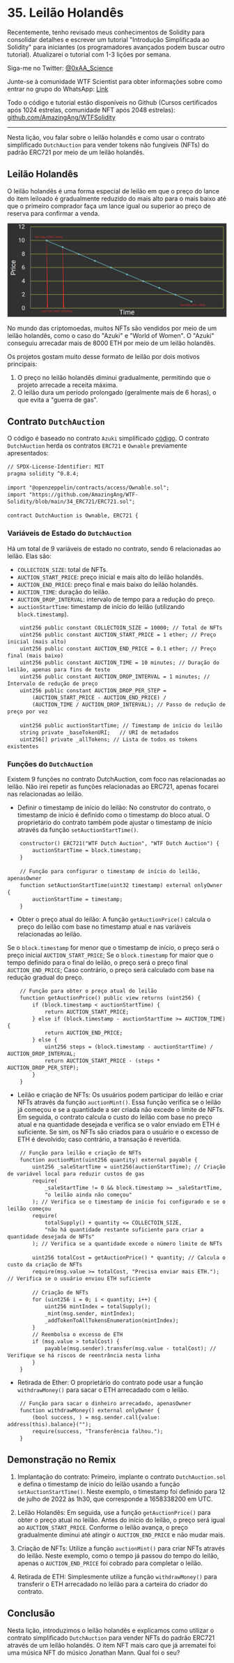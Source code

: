 # 35. Leilão Holandês

Recentemente, tenho revisado meus conhecimentos de Solidity para consolidar detalhes e escrever um tutorial "Introdução Simplificada ao Solidity" para iniciantes (os programadores avançados podem buscar outro tutorial). Atualizarei o tutorial com 1-3 lições por semana.

Siga-me no Twitter: [@0xAA_Science](https://twitter.com/0xAA_Science)

Junte-se à comunidade WTF Scientist para obter informações sobre como entrar no grupo do WhatsApp: [Link](https://discord.gg/5akcruXrsk)

Todo o código e tutorial estão disponíveis no Github (Cursos certificados após 1024 estrelas, comunidade NFT após 2048 estrelas): [github.com/AmazingAng/WTFSolidity](https://github.com/AmazingAng/WTF-Solidity)

-----

Nesta lição, vou falar sobre o leilão holandês e como usar o contrato simplificado `DutchAuction` para vender tokens não fungíveis (NFTs) do padrão ERC721 por meio de um leilão holandês.

## Leilão Holandês

O leilão holandês é uma forma especial de leilão em que o preço do lance do item leiloado é gradualmente reduzido do mais alto para o mais baixo até que o primeiro comprador faça um lance igual ou superior ao preço de reserva para confirmar a venda.

![Leilão Holandês](./img/35-1.png)

No mundo das criptomoedas, muitos NFTs são vendidos por meio de um leilão holandês, como o caso do "Azuki" e "World of Women". O "Azuki" conseguiu arrecadar mais de 8000 ETH por meio de um leilão holandês.

Os projetos gostam muito desse formato de leilão por dois motivos principais:

1. O preço no leilão holandês diminui gradualmente, permitindo que o projeto arrecade a receita máxima.
2. O leilão dura um período prolongado (geralmente mais de 6 horas), o que evita a "guerra de gas".

## Contrato `DutchAuction`

O código é baseado no contrato `Azuki` simplificado [código](https://etherscan.io/address/0xed5af388653567af2f388e6224dc7c4b3241c544#code). O contrato `DutchAuction` herda os contratos `ERC721` e `Ownable` previamente apresentados:

```solidity
// SPDX-License-Identifier: MIT
pragma solidity ^0.8.4;

import "@openzeppelin/contracts/access/Ownable.sol";
import "https://github.com/AmazingAng/WTF-Solidity/blob/main/34_ERC721/ERC721.sol";

contract DutchAuction is Ownable, ERC721 {
```

### Variáveis de Estado do `DutchAuction`

Há um total de 9 variáveis de estado no contrato, sendo 6 relacionadas ao leilão. Elas são:

- `COLLECTOIN_SIZE`: total de NFTs.
- `AUCTION_START_PRICE`: preço inicial e mais alto do leilão holandês.
- `AUCTION_END_PRICE`: preço final e mais baixo do leilão holandês.
- `AUCTION_TIME`: duração do leilão.
- `AUCTION_DROP_INTERVAL`: intervalo de tempo para a redução do preço.
- `auctionStartTime`: timestamp de início do leilão (utilizando `block.timestamp`).

```solidity
    uint256 public constant COLLECTOIN_SIZE = 10000; // Total de NFTs
    uint256 public constant AUCTION_START_PRICE = 1 ether; // Preço inicial (mais alto)
    uint256 public constant AUCTION_END_PRICE = 0.1 ether; // Preço final (mais baixo)
    uint256 public constant AUCTION_TIME = 10 minutes; // Duração do leilão, apenas para fins de teste
    uint256 public constant AUCTION_DROP_INTERVAL = 1 minutes; // Intervalo de redução de preço
    uint256 public constant AUCTION_DROP_PER_STEP =
        (AUCTION_START_PRICE - AUCTION_END_PRICE) /
        (AUCTION_TIME / AUCTION_DROP_INTERVAL); // Passo de redução de preço por vez
    
    uint256 public auctionStartTime; // Timestamp de início do leilão
    string private _baseTokenURI;   // URI de metadados
    uint256[] private _allTokens; // Lista de todos os tokens existentes
```

### Funções do `DutchAuction`

Existem 9 funções no contrato DutchAuction, com foco nas relacionadas ao leilão. Não irei repetir as funções relacionadas ao ERC721, apenas focarei nas relacionadas ao leilão.

- Definir o timestamp de início do leilão: No construtor do contrato, o timestamp de início é definido como o timestamp do bloco atual. O proprietário do contrato também pode ajustar o timestamp de início através da função `setAuctionStartTime()`.

```solidity
    constructor() ERC721("WTF Dutch Auction", "WTF Dutch Auction") {
        auctionStartTime = block.timestamp;
    }

    // Função para configurar o timestamp de início do leilão, apenasOwner
    function setAuctionStartTime(uint32 timestamp) external onlyOwner {
        auctionStartTime = timestamp;
    }
```

- Obter o preço atual do leilão: A função `getAuctionPrice()` calcula o preço do leilão com base no timestamp atual e nas variáveis relacionadas ao leilão.

Se o `block.timestamp` for menor que o timestamp de início, o preço será o preço inicial `AUCTION_START_PRICE`;
Se o `block.timestamp` for maior que o tempo definido para o final do leilão, o preço será o preço final `AUCTION_END_PRICE`;
Caso contrário, o preço será calculado com base na redução gradual do preço.

```solidity
    // Função para obter o preço atual do leilão
    function getAuctionPrice() public view returns (uint256) {
        if (block.timestamp < auctionStartTime) {
            return AUCTION_START_PRICE;
        } else if (block.timestamp - auctionStartTime >= AUCTION_TIME) {
            return AUCTION_END_PRICE;
        } else {
            uint256 steps = (block.timestamp - auctionStartTime) / AUCTION_DROP_INTERVAL;
            return AUCTION_START_PRICE - (steps * AUCTION_DROP_PER_STEP);
        }
    }
```

- Leilão e criação de NFTs: Os usuários podem participar do leilão e criar NFTs através da função `auctionMint()`. Essa função verifica se o leilão já começou e se a quantidade a ser criada não excede o limite de NFTs. Em seguida, o contrato calcula o custo do leilão com base no preço atual e na quantidade desejada e verifica se o valor enviado em ETH é suficiente. Se sim, os NFTs são criados para o usuário e o excesso de ETH é devolvido; caso contrário, a transação é revertida.

```solidity
    // Função para leilão e criação de NFTs
    function auctionMint(uint256 quantity) external payable {
        uint256 _saleStartTime = uint256(auctionStartTime); // Criação de variável local para reduzir custos de gas
        require(
            _saleStartTime != 0 && block.timestamp >= _saleStartTime,
            "o leilão ainda não começou"
        ); // Verifica se o timestamp de início foi configurado e se o leilão começou
        require(
            totalSupply() + quantity <= COLLECTOIN_SIZE,
            "não há quantidade restante suficiente para criar a quantidade desejada de NFTs"
        ); // Verifica se a quantidade excede o número limite de NFTs

        uint256 totalCost = getAuctionPrice() * quantity; // Calcula o custo da criação de NFTs
        require(msg.value >= totalCost, "Precisa enviar mais ETH."); // Verifica se o usuário enviou ETH suficiente
        
        // Criação de NFTs
        for (uint256 i = 0; i < quantity; i++) {
            uint256 mintIndex = totalSupply();
            _mint(msg.sender, mintIndex);
            _addTokenToAllTokensEnumeration(mintIndex);
        }
        // Reembolsa o excesso de ETH
        if (msg.value > totalCost) {
            payable(msg.sender).transfer(msg.value - totalCost); // Verifique se há riscos de reentrância nesta linha
        }
    }
```

- Retirada de Ether: O proprietário do contrato pode usar a função `withdrawMoney()` para sacar o ETH arrecadado com o leilão.

```solidity
    // Função para sacar o dinheiro arrecadado, apenasOwner
    function withdrawMoney() external onlyOwner {
        (bool success, ) = msg.sender.call{value: address(this).balance}("");
        require(success, "Transferência falhou.");
    }
```

## Demonstração no Remix
1. Implantação do contrato: Primeiro, implante o contrato `DutchAuction.sol` e defina o timestamp de início do leilão usando a função `setAuctionStartTime()`. Neste exemplo, o timestamp foi definido para 12 de julho de 2022 às 1h30, que corresponde a 1658338200 em UTC.

2. Leilão Holandês: Em seguida, use a função `getAuctionPrice()` para obter o preço atual no leilão. Antes do início do leilão, o preço será igual ao `AUCTION_START_PRICE`. Conforme o leilão avança, o preço gradualmente diminui até atingir o `AUCTION_END_PRICE` e não mudar mais.

3. Criação de NFTs: Utilize a função `auctionMint()` para criar NFTs através do leilão. Neste exemplo, como o tempo já passou do tempo do leilão, apenas o `AUCTION_END_PRICE` foi cobrado para completar o leilão.

4. Retirada de ETH: Simplesmente utilize a função `withdrawMoney()` para transferir o ETH arrecadado no leilão para a carteira do criador do contrato.

## Conclusão
Nesta lição, introduzimos o leilão holandês e explicamos como utilizar o contrato simplificado `DutchAuction` para vender NFTs do padrão ERC721 através de um leilão holandês. O item NFT mais caro que já arrematei foi uma música NFT do músico Jonathan Mann. Qual foi o seu?

<!-- This file was translated using AI by repo_ai_translate. For more information, visit https://github.com/marcelojsilva/repo_ai_translate -->